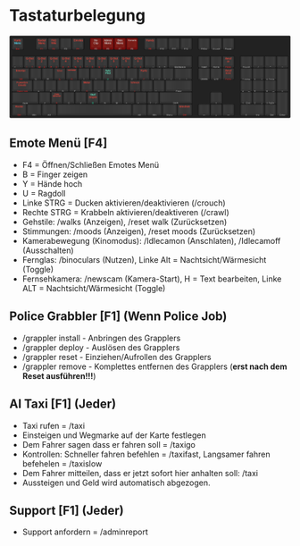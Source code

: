 # Tastaturbelegung

![Tastatur-Layout](./img/layout.png)

## Emote Menü [F4]
- F4 = Öffnen/Schließen Emotes Menü
- B = Finger zeigen
- Y = Hände hoch
- U = Ragdoll
- Linke STRG = Ducken aktivieren/deaktivieren    (/crouch)
- Rechte STRG = Krabbeln aktivieren/deaktiveren  (/crawl)
- Gehstile: /walks (Anzeigen), /reset walk (Zurücksetzen)
- Stimmungen: /moods (Anzeigen), /reset moods (Zurücksetzen)
- Kamerabewegung (Kinomodus): /Idlecamon (Anschlaten), /Idlecamoff (Ausschalten)
- Fernglas: /binoculars (Nutzen), Linke Alt = Nachtsicht/Wärmesicht (Toggle)
- Fernsehkamera: /newscam (Kamera-Start), H = Text bearbeiten, Linke ALT = Nachtsicht/Wärmesicht (Toggle)

## Police Grabbler [F1] (Wenn Police Job)
- /grappler install - Anbringen des Grapplers
- /grappler deploy - Auslösen des Grapplers
- /grappler reset - Einziehen/Aufrollen des Grapplers
- /grappler remove - Komplettes entfernen des Grapplers (__**erst nach dem Reset ausführen!!!**__)

## AI Taxi [F1] (Jeder)
- Taxi rufen = /taxi
- Einsteigen und Wegmarke auf der Karte festlegen
- Dem Fahrer sagen dass er fahren soll = /taxigo
- Kontrollen: Schneller fahren befehlen = /taxifast, Langsamer fahren befehelen = /taxislow
- Dem Fahrer mitteilen, dass er jetzt sofort hier anhalten soll: /taxi
- Aussteigen und Geld wird automatisch abgezogen.

## Support [F1] (Jeder)
- Support anfordern = /adminreport